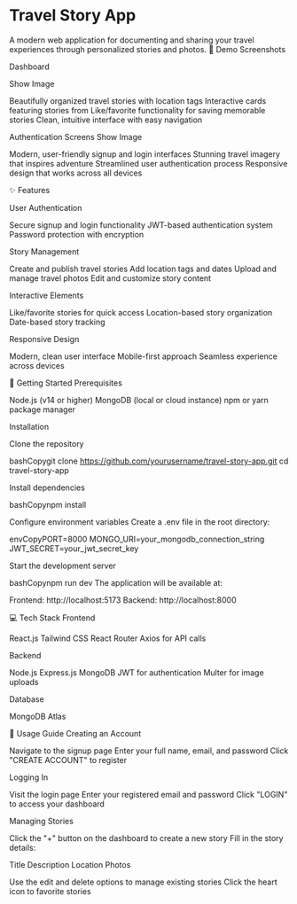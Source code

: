 # **Travel Story App**


A modern web application for documenting and sharing your travel experiences through personalized stories and photos.
📱 Demo Screenshots

Dashboard

Show Image

Beautifully organized travel stories with location tags
Interactive cards featuring stories from 
Like/favorite functionality for saving memorable stories
Clean, intuitive interface with easy navigation

Authentication Screens
Show Image

Modern, user-friendly signup and login interfaces
Stunning travel imagery that inspires adventure
Streamlined user authentication process
Responsive design that works across all devices

✨ Features

User Authentication

Secure signup and login functionality
JWT-based authentication system
Password protection with encryption


Story Management

Create and publish travel stories
Add location tags and dates
Upload and manage travel photos
Edit and customize story content


Interactive Elements

Like/favorite stories for quick access
Location-based story organization
Date-based story tracking


Responsive Design

Modern, clean user interface
Mobile-first approach
Seamless experience across devices



🚀 Getting Started
Prerequisites

Node.js (v14 or higher)
MongoDB (local or cloud instance)
npm or yarn package manager

Installation

Clone the repository

bashCopygit clone https://github.com/yourusername/travel-story-app.git
cd travel-story-app

Install dependencies

bashCopynpm install

Configure environment variables
Create a .env file in the root directory:

envCopyPORT=8000
MONGO_URI=your_mongodb_connection_string
JWT_SECRET=your_jwt_secret_key

Start the development server

bashCopynpm run dev
The application will be available at:

Frontend: http://localhost:5173
Backend: http://localhost:8000

💻 Tech Stack
Frontend

React.js
Tailwind CSS
React Router
Axios for API calls

Backend

Node.js
Express.js
MongoDB
JWT for authentication
Multer for image uploads

Database

MongoDB Atlas

📝 Usage Guide
Creating an Account

Navigate to the signup page
Enter your full name, email, and password
Click "CREATE ACCOUNT" to register

Logging In

Visit the login page
Enter your registered email and password
Click "LOGIN" to access your dashboard

Managing Stories

Click the "+" button on the dashboard to create a new story
Fill in the story details:

Title
Description
Location
Photos


Use the edit and delete options to manage existing stories
Click the heart icon to favorite stories
